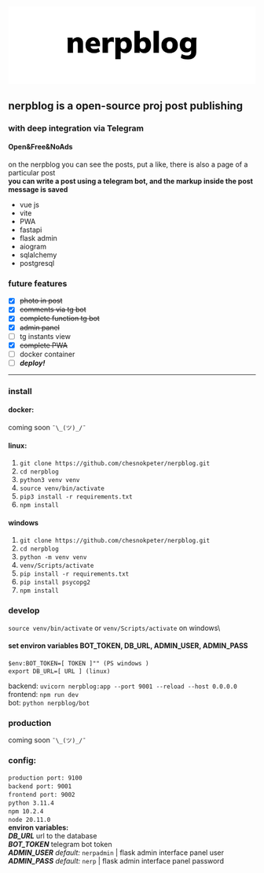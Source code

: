 ![nerpblog](nerpblog/public/cover.png)
## nerpblog is a open-source proj post publishing
### with deep integration via Telegram
#### Open&Free&NoAds
on the nerpblog you can see the posts, put a like, there is also a page of a particular post\
**you can write a post using a telegram bot, and the markup inside the post message is saved**
- vue js
- vite
- PWA
- fastapi
- flask admin
- aiogram
- sqlalchemy
- postgresql
### future features
- [x] ~~photo in post~~
- [x] ~~comments via tg bot~~
- [x] ~~complete function tg bot~~
- [x] ~~admin panel~~
- [ ] tg instants view
- [x] ~~complete PWA~~
- [ ] docker container
- [ ] ***deploy!***
---
### install 
#### docker:
coming soon `¯\_(ツ)_/¯`
#### linux: 
1. `git clone https://github.com/chesnokpeter/nerpblog.git`
2. `cd nerpblog`
3. `python3 venv venv`
4. `source venv/bin/activate`
5. `pip3 install -r requirements.txt`
6. `npm install`
#### windows
1. `git clone https://github.com/chesnokpeter/nerpblog.git`
2. `cd nerpblog`
3. `python -m venv venv`
4. `venv/Scripts/activate`
5. `pip install -r requirements.txt`
6. `pip install psycopg2`
7. `npm install`
### develop
`source venv/bin/activate` or `venv/Scripts/activate` on windows\
#### set environ variables BOT_TOKEN, DB_URL, ADMIN_USER, ADMIN_PASS
    $env:BOT_TOKEN=[ TOKEN ]"" (PS windows )
    export DB_URL=[ URL ] (linux)
backend: `uvicorn nerpblog:app --port 9001 --reload --host 0.0.0.0`\
frontend: `npm run dev`\
bot: `python nerpblog/bot`
### production
coming soon `¯\_(ツ)_/¯`
### config:
`production port: 9100`\
`backend port: 9001`\
`frontend port: 9002`\
`python 3.11.4` \
`npm 10.2.4` \
`node 20.11.0`\
**environ variables:**\
***DB_URL*** url to the database\
***BOT_TOKEN*** telegram bot token\
***ADMIN_USER*** *default:* `nerpadmin` | flask admin interface panel user\
***ADMIN_PASS*** *default:* `nerp` | flask admin interface panel password




